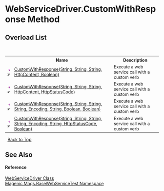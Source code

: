 # WebServiceDriver.CustomWithResponse Method 
 


## Overload List
&nbsp;<table><tr><th></th><th>Name</th><th>Description</th></tr><tr><td>![Public method](media/pubmethod.gif "Public method")![Code example](media/CodeExample.png "Code example")</td><td><a href="MAQS_5/WebServices_AUTOGENERATED/WebServiceDriver-CustomWithResponse_Method_(String,_String,_String,_HttpContent,_Boolean)">CustomWithResponse(String, String, String, HttpContent, Boolean)</a></td><td>
Execute a web service call with a custom verb</td></tr><tr><td>![Public method](media/pubmethod.gif "Public method")![Code example](media/CodeExample.png "Code example")</td><td><a href="MAQS_5/WebServices_AUTOGENERATED/WebServiceDriver-CustomWithResponse_Method_(String,_String,_String,_HttpContent,_HttpStatusCode)">CustomWithResponse(String, String, String, HttpContent, HttpStatusCode)</a></td><td>
Execute a web service call with a custom verb</td></tr><tr><td>![Public method](media/pubmethod.gif "Public method")![Code example](media/CodeExample.png "Code example")</td><td><a href="MAQS_5/WebServices_AUTOGENERATED/WebServiceDriver-CustomWithResponse_Method_(String,_String,_String,_String,_Encoding,_String,_Boolean,_Boolean)">CustomWithResponse(String, String, String, String, Encoding, String, Boolean, Boolean)</a></td><td>
Execute a web service call with a custom verb</td></tr><tr><td>![Public method](media/pubmethod.gif "Public method")![Code example](media/CodeExample.png "Code example")</td><td><a href="MAQS_5/WebServices_AUTOGENERATED/WebServiceDriver-CustomWithResponse_Method_(String,_String,_String,_String,_Encoding,_String,_HttpStatusCode,_Boolean)">CustomWithResponse(String, String, String, String, Encoding, String, HttpStatusCode, Boolean)</a></td><td>
Execute a web service call with a custom verb</td></tr></table>&nbsp;
<a href="#webservicedriver.customwithresponse-method">Back to Top</a>

## See Also


#### Reference
<a href="MAQS_5/WebServices_AUTOGENERATED/WebServiceDriver_Class">WebServiceDriver Class</a><br /><a href="MAQS_5/WebServices_AUTOGENERATED/Magenic-Maqs-BaseWebServiceTest_Namespace">Magenic.Maqs.BaseWebServiceTest Namespace</a><br />